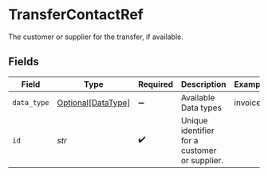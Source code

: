 # TransferContactRef

The customer or supplier for the transfer, if available.


## Fields

| Field                                                 | Type                                                  | Required                                              | Description                                           | Example                                               |
| ----------------------------------------------------- | ----------------------------------------------------- | ----------------------------------------------------- | ----------------------------------------------------- | ----------------------------------------------------- |
| `data_type`                                           | [Optional[DataType]](../../models/shared/datatype.md) | :heavy_minus_sign:                                    | Available Data types                                  | invoices                                              |
| `id`                                                  | *str*                                                 | :heavy_check_mark:                                    | Unique identifier for a customer or supplier.         |                                                       |